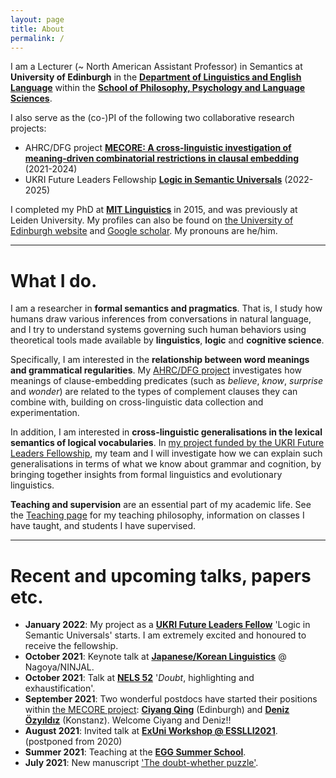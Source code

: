 ```yaml
---
layout: page
title: About
permalink: /
---
```


I am a Lecturer (~ North American Assistant Professor) in Semantics at **University of Edinburgh** in the **[Department of Linguistics and English Language](https://www.ed.ac.uk/ppls/linguistics-and-english-language)** within the **[School of Philosophy, Psychology and Language Sciences](https://www.ed.ac.uk/ppls)**. 

I also serve as the (co-)PI of the following two collaborative research projects: 
- AHRC/DFG project **[MECORE: A cross-linguistic investigation of meaning-driven combinatorial restrictions in clausal embedding](https://wuegaki.ppls.ed.ac.uk/mecore/)** (2021-2024)
- UKRI Future Leaders Fellowship **[Logic in Semantic Universals](http://www.wataruuegaki.com/flf/)** (2022-2025)
<!-- - NWO international collaboration project **ModUni: Searching for semantic universals in the modal and attitudinal domains** (2018-2021) -->

I completed my PhD at **[MIT Linguistics](http://web.mit.edu/linguistics/)** in 2015, and was previously at Leiden University. My profiles can also be found on [the University of Edinburgh website](https://www.ed.ac.uk/profile/wataru-uegaki) and [Google scholar](https://scholar.google.co.jp/citations?user=PHs9XX8AAAAJ). My pronouns are he/him. 

<!-- I also have the following external appointments in academic journals and conferences:
- an editorial board member of *[Semantics & Pragmatics](http://semprag.org/)*
- a review board member of *[Snippets](http://www.ledonline.it/snippets/)*
- a steering committee member of [Logic and Engineering in Natural Language Semantics (LENLS)](http://www.is.ocha.ac.jp/~bekki/lenls/). -->

---

# What I do.

I am a researcher in **formal semantics and pragmatics**. That is, I study how humans draw various inferences from conversations in natural language, and I try to understand systems governing such human behaviors using theoretical tools made available by **linguistics**, **logic** and **cognitive science**.

Specifically, I am interested in the **relationship between word meanings and grammatical regularities**. My [AHRC/DFG project](https://wuegaki.ppls.ed.ac.uk/mecore/) investigates how meanings of clause-embedding predicates (such as *believe*, *know*, *surprise* and *wonder*) are related to the types of complement clauses they can combine with, building on cross-linguistic data collection and experimentation. 

<!-- Following my  -->
<!-- My PhD dissertation *[Interpreting questions under attitudes](http://hdl.handle.net/1721.1/99318)* addresses a family of puzzles concerning how the meanings of the so-called propositional attitude verbs (such as *believe*, *know*, *surprise* and *wonder*) are related to the types of complement clauses they can combine with (for example, whether the verb can combine with a question or not).  -->

In addition, I am interested in **cross-linguistic generalisations in the lexical semantics of logical vocabularies**. In [my project funded by the UKRI Future Leaders Fellowship](wuegaki.github.io/flf), my team and I will investigate how we can explain such generalisations in terms of what we know about grammar and cognition, by bringing together insights from formal linguistics and evolutionary linguistics. 

<!-- More recently, I am interested in the distinction between **'logical' words** (such as *every* and *or*) and **'non-logical' words** (such as *walk* and *bird*). Is there a fundamental distinction between how these two kinds of word meanings are represented in our mind? I try to address this question by investigating the manifestation of this distinction in **syntax-semantics interface** (i.e., the relationship between meaning and grammar) and [**cross-linguistic universals in word meanings**](wuegaki.github.io/modal-universals/) (i.e., what kind of common properties hold for word meanings across languages).  -->

<!-- I also specialise in **Japanese linguistics**. I investigate various aspects of the grammatical structure of the languages/dialects in Japan, with an aim to uncover the nature of the similarity and differences that the Japanese languages have with other languages in the world. -->

**Teaching and supervision** are an essential part of my academic life. See the [Teaching page](wuegaki.github.io/teaching) for my teaching philosophy, information on classes I have taught, and students I have supervised.

---

# Recent and upcoming talks, papers etc.

- **January 2022**: My project as a [**UKRI Future Leaders Fellow**](https://www.ukri.org/our-work/developing-people-and-skills/future-leaders-fellowships/) 'Logic in Semantic Universals' starts. I am extremely excited and honoured to receive the fellowship. 
- **October 2021**: Keynote talk at [**Japanese/Korean Linguistics**](https://sites.google.com/view/jkconf29/) @ Nagoya/NINJAL.
- **October 2021**: Talk at [**NELS 52**](https://sites.rutgers.edu/nels-52/) '_Doubt_, highlighting and exhaustification'.
- **September 2021**: Two wonderful postdocs have started their positions within [the MECORE project](https://wuegaki.ppls.ed.ac.uk/mecore/): [**Ciyang Qing**](https://sites.google.com/site/qciyang/) (Edinburgh) and [**Deniz Özyıldız**](http://deniz.fr/) (Konstanz). Welcome Ciyang 
and Deniz!!
- **August 2021**: Invited talk at [**ExUni Workshop @ ESSLLI2021**](http://mmaldonadosyncog.ppls.ed.ac.uk/ExUni/). (postponed from 2020)
- **Summer 2021**: Teaching at the [**EGG Summer School**](http://www.eggschool.org/). 
- **July 2021**: New manuscript ['The doubt-whether puzzle'](https://doi.org/10.31234/osf.io/7ryzu). 


<!-- ---

# Specific research interests

- Semantics and Pragmatics
  - Semantics and pragmatics of interrogatives and their responses
  - Semantics and pragmatics of sentence-final particles
  - Constraints on lexical denotations
- Syntax-Semantics Interface
  - Semantics of attitude predicates and their selectional properties
  - wh-indeterminates
  - disjunctive constructions
- Morpho-phonology of Japanese dialects -->
